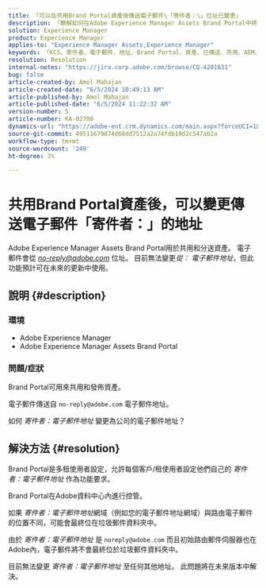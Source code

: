 ```yaml
---
title: 「可以在共用Brand Portal資產後傳送電子郵件\「寄件者：\」位址已變更」
description: 「瞭解如何在Adobe Experience Manager Assets Brand Portal中將「寄件者：電子郵件地址」變更為公司的電子郵件地址。」
solution: Experience Manager
product: Experience Manager
applies-to: "Experience Manager Assets,Experience Manager"
keywords: 「KCS、寄件者、電子郵件、地址、Brand Portal、資產、已傳送、共用、AEM、Experience Manager」
resolution: Resolution
internal-notes: "https://jira.corp.adobe.com/browse/CQ-4201631"
bug: false
article-created-by: Amol Mahajan
article-created-date: "6/5/2024 10:49:13 AM"
article-published-by: Amol Mahajan
article-published-date: "6/5/2024 11:22:32 AM"
version-number: 5
article-number: KA-02700
dynamics-url: "https://adobe-ent.crm.dynamics.com/main.aspx?forceUCI=1&pagetype=entityrecord&etn=knowledgearticle&id=0663f53b-2923-ef11-840a-6045bd06eea5"
source-git-commit: 49511679874d68dd7512a2a74fdb19d2c547ab2a
workflow-type: tm+mt
source-wordcount: '249'
ht-degree: 3%

---
```


# 共用Brand Portal資產後，可以變更傳送電子郵件「寄件者：」的地址


Adobe Experience Manager Assets Brand Portal用於共用和分送資產。 電子郵件會從 *no-reply@adobe.com* 位址。 目前無法變更&#x200B;*從：* *電子郵件地址*，但此功能預計可在未來的更新中使用。

## 說明 {#description}


### <b>環境</b>

- Adobe Experience Manager
- Adobe Experience Manager Assets Brand Portal




### <b>問題/症狀</b>

Brand Portal可用來共用和發佈資產。

電子郵件傳送自 `no-reply@adobe.com` 電子郵件地址。

如何 *寄件者：電子郵件地址* 變更為公司的電子郵件地址？


## 解決方法 {#resolution}


Brand Portal是多租使用者設定，允許每個客戶/租使用者設定他們自己的 *寄件者：電子郵件地址* 作為功能要求。

Brand Portal在Adobe資料中心內進行控管。

如果 *寄件者：電子郵件地址*&#x200B;網域（例如您的電子郵件地址網域）與路由電子郵件的位置不同，可能會最終位在垃圾郵件資料夾中。

由於 *寄件者：電子郵件地址* 是 `noreply@adobe.com` 而且初始路由郵件伺服器也在Adobe內，電子郵件將不會最終位於垃圾郵件資料夾中。

目前無法變更 *寄件者：電子郵件地址* 至任何其他地址。 此問題將在未來版本中解決。
